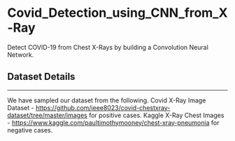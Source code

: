 # Covid_Detection_using_CNN_from_X-Ray
Detect COVID-19 from Chest X-Rays by building a Convolution Neural Network. 


## Dataset Details
-------------------------
We have sampled our dataset from the following.
Covid X-Ray Image Dataset - https://github.com/ieee8023/covid-chestxray-dataset/tree/master/images   for positive cases.
Kaggle X-Ray Chest Images - https://www.kaggle.com/paultimothymooney/chest-xray-pneumonia    for negative cases.
